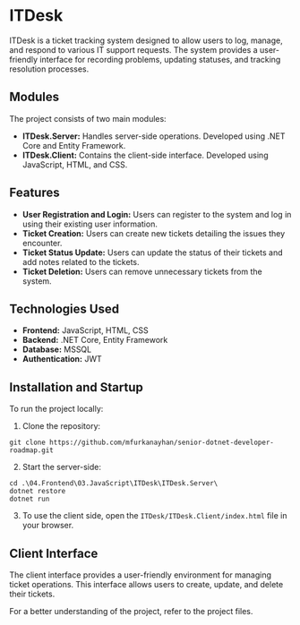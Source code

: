 # ITDesk

ITDesk is a ticket tracking system designed to allow users to log, manage, and respond to various IT support requests. The system provides a user-friendly interface for recording problems, updating statuses, and tracking resolution processes.

## Modules

The project consists of two main modules:

- **ITDesk.Server:** Handles server-side operations. Developed using .NET Core and Entity Framework.
- **ITDesk.Client:** Contains the client-side interface. Developed using JavaScript, HTML, and CSS.

## Features

- **User Registration and Login:** Users can register to the system and log in using their existing user information.
- **Ticket Creation:** Users can create new tickets detailing the issues they encounter.
- **Ticket Status Update:** Users can update the status of their tickets and add notes related to the tickets.
- **Ticket Deletion:** Users can remove unnecessary tickets from the system.

## Technologies Used

- **Frontend:** JavaScript, HTML, CSS
- **Backend:** .NET Core, Entity Framework
- **Database:** MSSQL
- **Authentication:** JWT

## Installation and Startup

To run the project locally:

1. Clone the repository:

```
git clone https://github.com/mfurkanayhan/senior-dotnet-developer-roadmap.git
```

2. Start the server-side:

```
cd .\04.Frontend\03.JavaScript\ITDesk\ITDesk.Server\
dotnet restore
dotnet run
```

3. To use the client side, open the `ITDesk/ITDesk.Client/index.html` file in your browser.

## Client Interface

The client interface provides a user-friendly environment for managing ticket operations. This interface allows users to create, update, and delete their tickets.

For a better understanding of the project, refer to the project files.